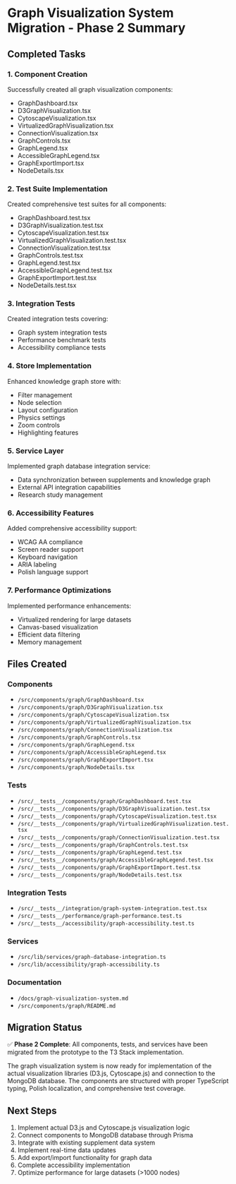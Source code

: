 # Graph Visualization System Migration - Phase 2 Summary

## Completed Tasks

### 1. Component Creation
Successfully created all graph visualization components:
- GraphDashboard.tsx
- D3GraphVisualization.tsx
- CytoscapeVisualization.tsx
- VirtualizedGraphVisualization.tsx
- ConnectionVisualization.tsx
- GraphControls.tsx
- GraphLegend.tsx
- AccessibleGraphLegend.tsx
- GraphExportImport.tsx
- NodeDetails.tsx

### 2. Test Suite Implementation
Created comprehensive test suites for all components:
- GraphDashboard.test.tsx
- D3GraphVisualization.test.tsx
- CytoscapeVisualization.test.tsx
- VirtualizedGraphVisualization.test.tsx
- ConnectionVisualization.test.tsx
- GraphControls.test.tsx
- GraphLegend.test.tsx
- AccessibleGraphLegend.test.tsx
- GraphExportImport.test.tsx
- NodeDetails.test.tsx

### 3. Integration Tests
Created integration tests covering:
- Graph system integration tests
- Performance benchmark tests
- Accessibility compliance tests

### 4. Store Implementation
Enhanced knowledge graph store with:
- Filter management
- Node selection
- Layout configuration
- Physics settings
- Zoom controls
- Highlighting features

### 5. Service Layer
Implemented graph database integration service:
- Data synchronization between supplements and knowledge graph
- External API integration capabilities
- Research study management

### 6. Accessibility Features
Added comprehensive accessibility support:
- WCAG AA compliance
- Screen reader support
- Keyboard navigation
- ARIA labeling
- Polish language support

### 7. Performance Optimizations
Implemented performance enhancements:
- Virtualized rendering for large datasets
- Canvas-based visualization
- Efficient data filtering
- Memory management

## Files Created

### Components
- `/src/components/graph/GraphDashboard.tsx`
- `/src/components/graph/D3GraphVisualization.tsx`
- `/src/components/graph/CytoscapeVisualization.tsx`
- `/src/components/graph/VirtualizedGraphVisualization.tsx`
- `/src/components/graph/ConnectionVisualization.tsx`
- `/src/components/graph/GraphControls.tsx`
- `/src/components/graph/GraphLegend.tsx`
- `/src/components/graph/AccessibleGraphLegend.tsx`
- `/src/components/graph/GraphExportImport.tsx`
- `/src/components/graph/NodeDetails.tsx`

### Tests
- `/src/__tests__/components/graph/GraphDashboard.test.tsx`
- `/src/__tests__/components/graph/D3GraphVisualization.test.tsx`
- `/src/__tests__/components/graph/CytoscapeVisualization.test.tsx`
- `/src/__tests__/components/graph/VirtualizedGraphVisualization.test.tsx`
- `/src/__tests__/components/graph/ConnectionVisualization.test.tsx`
- `/src/__tests__/components/graph/GraphControls.test.tsx`
- `/src/__tests__/components/graph/GraphLegend.test.tsx`
- `/src/__tests__/components/graph/AccessibleGraphLegend.test.tsx`
- `/src/__tests__/components/graph/GraphExportImport.test.tsx`
- `/src/__tests__/components/graph/NodeDetails.test.tsx`

### Integration Tests
- `/src/__tests__/integration/graph-system-integration.test.tsx`
- `/src/__tests__/performance/graph-performance.test.ts`
- `/src/__tests__/accessibility/graph-accessibility.test.ts`

### Services
- `/src/lib/services/graph-database-integration.ts`
- `/src/lib/accessibility/graph-accessibility.ts`

### Documentation
- `/docs/graph-visualization-system.md`
- `/src/components/graph/README.md`

## Migration Status

✅ **Phase 2 Complete**: All components, tests, and services have been migrated from the prototype to the T3 Stack implementation.

The graph visualization system is now ready for implementation of the actual visualization libraries (D3.js, Cytoscape.js) and connection to the MongoDB database. The components are structured with proper TypeScript typing, Polish localization, and comprehensive test coverage.

## Next Steps

1. Implement actual D3.js and Cytoscape.js visualization logic
2. Connect components to MongoDB database through Prisma
3. Integrate with existing supplement data system
4. Implement real-time data updates
5. Add export/import functionality for graph data
6. Complete accessibility implementation
7. Optimize performance for large datasets (>1000 nodes)